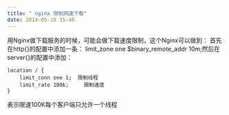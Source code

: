 ```yaml
---
title: " nginx 限制网速下载"
date: 2014-05-18 15:48
---
```


用Nginx做下载服务的时候，可能会做下载速度限制，这个Nginx可以做到：
首先在http{}的配置中添加一条：
limit_zone one $binary_remote_addr 10m;然后在server{}的配置中添加：

```
location / {
    limit_conn one 1;  限制线程
    limit_rate 100k;     限制速度
}
```
表示限速100K每个客户端只允许一个线程


